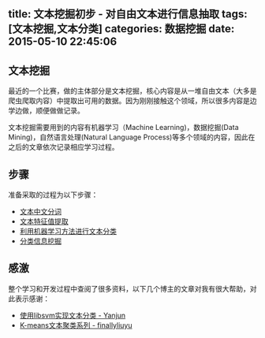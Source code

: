 title: 文本挖掘初步 - 对自由文本进行信息抽取
tags: [文本挖掘,文本分类]
categories: 数据挖掘
date: 2015-05-10 22:45:06
---

## 文本挖掘

最近的一个比赛，做的主体部分是文本挖掘，核心内容是从一堆自由文本（大多是爬虫爬取内容）中提取出可用的数据。因为刚刚接触这个领域，所以很多内容是边学边做，顺便做做记录。

文本挖掘需要用到的内容有机器学习（Machine Learning)，数据挖掘(Data Mining)，自然语言处理(Natural Language Process)等多个领域的内容，因此在之后的文章依次记录相应学习过程。

<!--more-->

## 步骤

准备采取的过程为以下步骤：

*   [文本中文分词](http://www.jetmuffin.com/archives/225)
*   [文本特征值提取](http://www.jetmuffin.com/archives/272)
*   [利用机器学习方法进行文本分类](#)
*   [分类信息挖掘](#)

## 感激

整个学习和开发过程中查阅了很多资料，以下几个博主的文章对我有很大帮助，对此表示感谢：

*   [使用libsvm实现文本分类 - Yanjun](http://shiyanjun.cn/archives/548.html)
*   [K-means文本聚类系列 - finallyliuyu](http://www.cnblogs.com/finallyliuyu/archive/2010/09/02/1816293.html)